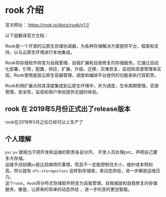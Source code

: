# rook 介绍

官方网址： https://rook.io/docs/rook/v1.1/  

以下是翻译官方文档：  

Rook是一个开源的云原生存储协调器，为各种存储解决方案提供平台，框架和支持，以与云原生环境进行本地集成。

Rook将存储软件转变为自我管理，自我扩展和自我修复的存储服务。它通过自动化部署，引导，配置，供应，扩展，升级，迁移，灾难恢复，监视和资源管理来实现。Rook使用底层云原生容器管理，调度和编排平台提供的功能来执行其职责。

Rook利用扩展点将其深度集成到云原生环境中，并为调度，生命周期管理，资源管理，安全性，监视和用户体验提供无缝的体验。

## rook 在 2019年5月份正式出了release版本
rook在2019年5月之后已经可以上生产了

## 个人理解

`pvc` `pv` 就相当于把开发和运维的职责各自分开。
开发人员处理pvc，声明自己要多大存储。  
运维手动创建`pv`是比较麻烦的事情，而且不一定能控制住大小，维护成本特别高。所以就有 `nfs-storageclass` 这样到存储类，来动态供给，进一步解放运维压力。   
这个`rook`，`Rook`将分布式存储软件转变为自我管理，自我缩放和自我修复的存储服务。像是，让原来的简单的动态供给 ，进一步的变的更加智能。  
